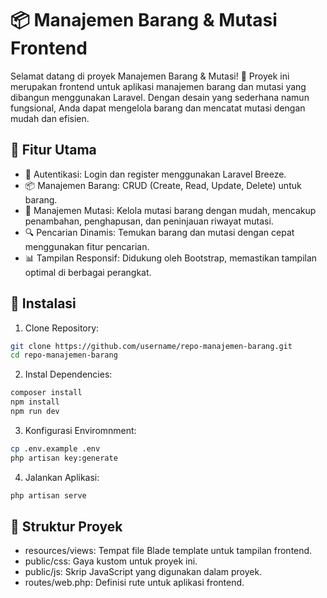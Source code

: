 # 📦 Manajemen Barang & Mutasi Frontend

Selamat datang di proyek Manajemen Barang & Mutasi! 🚀 Proyek ini merupakan frontend untuk aplikasi manajemen barang dan mutasi yang dibangun menggunakan Laravel. Dengan desain yang sederhana namun fungsional, Anda dapat mengelola barang dan mencatat mutasi dengan mudah dan efisien.

## 🎯 Fitur Utama
- 🔐 Autentikasi: Login dan register menggunakan Laravel Breeze.
- 📦 Manajemen Barang: CRUD (Create, Read, Update, Delete) untuk barang.
- 🔄 Manajemen Mutasi: Kelola mutasi barang dengan mudah, mencakup penambahan, penghapusan, dan peninjauan riwayat mutasi.
- 🔍 Pencarian Dinamis: Temukan barang dan mutasi dengan cepat menggunakan fitur pencarian.
- 📊 Tampilan Responsif: Didukung oleh Bootstrap, memastikan tampilan optimal di berbagai perangkat.

## 🚀 Instalasi

1. Clone Repository:
```bash
git clone https://github.com/username/repo-manajemen-barang.git
cd repo-manajemen-barang

```

2. Instal Dependencies:
```bash
composer install
npm install
npm run dev
```

3. Konfigurasi Enviromnment:
```bash
cp .env.example .env
php artisan key:generate
```
4. Jalankan Aplikasi:
```bash
php artisan serve
```

## 📂 Struktur Proyek
- resources/views: Tempat file Blade template untuk tampilan frontend.
- public/css: Gaya kustom untuk proyek ini.
- public/js: Skrip JavaScript yang digunakan dalam proyek.
- routes/web.php: Definisi rute untuk aplikasi frontend.

